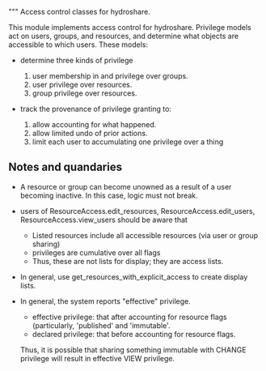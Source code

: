 """
Access control classes for hydroshare.

This module implements access control for hydroshare.  Privilege models act on users,
groups, and resources, and determine what objects are accessible to which users.  These models:

* determine three kinds of privilege

   1) user membership in and privilege over groups.
   2) user privilege over resources.
   3) group privilege over resources.

* track the provenance of privilege granting to:

   1) allow accounting for what happened.
   2) allow limited undo of prior actions.
   3) limit each user to accumulating one privilege over a thing

Notes and quandaries
--------------------

* A resource or group can become unowned as a result of a user becoming inactive.
  In this case, logic must not break.
* users of ResourceAccess.edit_resources, ResourceAccess.edit_users, ResourceAccess.view_users
  should be aware that

    * Listed resources include all accessible resources (via user or group sharing)
    * privileges are cumulative over all flags
    * Thus, these are not lists for display; they are access lists.

* In general, use get_resources_with_explicit_access to create display lists.

* In general, the system reports "effective" privilege.

    * effective privilege: that after accounting for resource flags (particularly, 'published'
      and 'immutable'.
    * declared privilege: that before accounting for resource flags.

  Thus, it is possible that sharing something immutable with CHANGE privilege will result in
  effective VIEW privilege.
